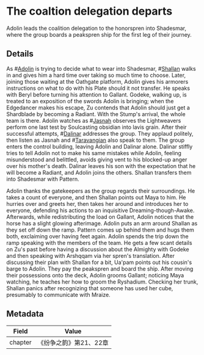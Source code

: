 # The coaltion delegation departs
Adolin leads the coalition delegation to the honorspren into Shadesmar, where the group boards a peakspren ship for the first leg of their journey.

## Details
As #[Adolin](characters/adolin) is trying to decide what to wear into Shadesmar, #[Shallan](characters/shallan) walks in and gives him a hard time over taking so much time to choose. Later, joining those waiting at the Oathgate platform, Adolin gives his armorers instructions on what to do with his Plate should it not transfer. He speaks with Beryl before turning his attention to Gallant. Godeke, walking up, is treated to an exposition of the swords Adolin is bringing; when the Edgedancer makes his escape, Zu contends that Adolin should just get a Shardblade by becoming a Radiant. With the Stump's arrival, the whole team is there. Adolin watches as #[Jasnah](characters/jasnah) observes the Lightweavers perform one last test by Soulcasting obsidian into lavis grain. After their successful attempts, #[Dalinar](characters/dalinar) addresses the group. They applaud politely, then listen as Jasnah and #[Taravangian](characters/taravangian) also speak to them. The group enters the control building, leaving Adolin and Dalinar alone. Dalinar stiffly tries to tell Adolin not to make his same mistakes while Adolin, feeling misunderstood and belittled, avoids giving vent to his blocked-up anger over his mother's death. Dalinar leaves his son with the expectation that he will become a Radiant, and Adolin joins the others. Shallan transfers them into Shadesmar with Pattern. 

Adolin thanks the gatekeepers as the group regards their surroundings. He takes a count of everyone, and then Shallan points out Maya to him. He hurries over and greets her, then takes her around and introduces her to everyone, defending his actions to an inquisitive Dreaming-though-Awake. Afterwards, while redistributing the load on Gallant, Adolin notices that the horse has a slight glowing afterimage. Adolin puts an arm around Shallan as they set off down the ramp. Pattern comes up behind them and hugs them both, exclaiming over having feet again. Adolin spends the trip down the ramp speaking with the members of the team. He gets a few scant details on Zu's past before having a discussion about the Almighty with Godeke and then speaking with Arshqqam via her spren's translation. After discussing their plan with Shallan for a bit, Ua'pam points out his cousin's barge to Adolin. They pay the peakspren and board the ship. After moving their possessions onto the deck, Adolin grooms Gallant; noticing Maya watching, he teaches her how to groom the Ryshadium. Checking her trunk, Shallan panics after recognizing that someone has used her cube, presumably to communicate with Mraize. 

## Metadata
| Field | Value |
| ----- | ----- |
| chapter | 《纷争之韵》第21、22章 |
